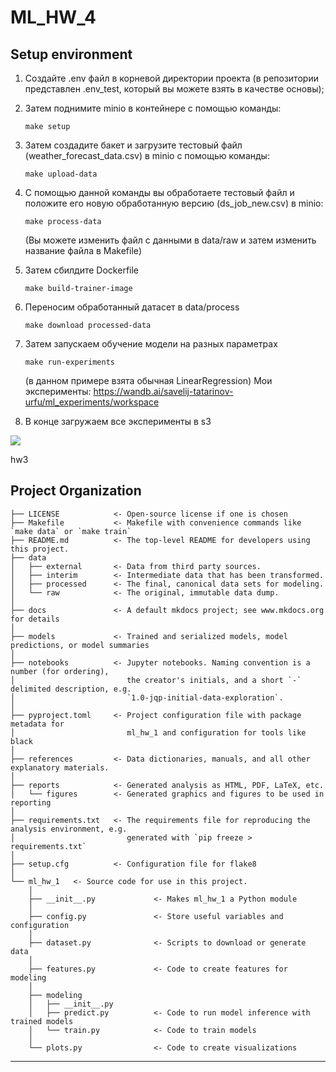 # ML_HW_4

## Setup environment

1. Создайте .env файл в корневой директории проекта (в репозитории представлен .env_test, который вы можете взять в качестве основы);
2. Затем поднимите minio в контейнере с помощью команды:
   ```
   make setup
   ```
3. Затем создадите бакет и загрузите тестовый файл (weather_forecast_data.csv) в minio с помощью команды:
   ```
   make upload-data
   ```
4. С помощью данной команды вы обработаете тестовый файл и положите его новую обработанную версию (ds_job_new.csv) в minio:
   ```
   make process-data
   ```
   (Вы можете изменить файл с данными в data/raw и затем изменить название файла в Makefile)
5. Затем сбилдите Dockerfile
   ```
   make build-trainer-image
   ```
6. Переносим обработанный датасет в data/process 
   ```
   make download processed-data
   ```
7. Затем запускаем обучение модели на разных параметрах 
   ```
   make run-experiments
   ```
   (в данном примере взята обычная LinearRegression)
   Мои эксперименты: https://wandb.ai/savelij-tatarinov-urfu/ml_experiments/workspace

8. В конце загружаем все эксперименты в s3

<a target="_blank" href="https://cookiecutter-data-science.drivendata.org/">
    <img src="https://img.shields.io/badge/CCDS-Project%20template-328F97?logo=cookiecutter" />
</a>

hw3

## Project Organization

```
├── LICENSE            <- Open-source license if one is chosen
├── Makefile           <- Makefile with convenience commands like `make data` or `make train`
├── README.md          <- The top-level README for developers using this project.
├── data
│   ├── external       <- Data from third party sources.
│   ├── interim        <- Intermediate data that has been transformed.
│   ├── processed      <- The final, canonical data sets for modeling.
│   └── raw            <- The original, immutable data dump.
│
├── docs               <- A default mkdocs project; see www.mkdocs.org for details
│
├── models             <- Trained and serialized models, model predictions, or model summaries
│
├── notebooks          <- Jupyter notebooks. Naming convention is a number (for ordering),
│                         the creator's initials, and a short `-` delimited description, e.g.
│                         `1.0-jqp-initial-data-exploration`.
│
├── pyproject.toml     <- Project configuration file with package metadata for 
│                         ml_hw_1 and configuration for tools like black
│
├── references         <- Data dictionaries, manuals, and all other explanatory materials.
│
├── reports            <- Generated analysis as HTML, PDF, LaTeX, etc.
│   └── figures        <- Generated graphics and figures to be used in reporting
│
├── requirements.txt   <- The requirements file for reproducing the analysis environment, e.g.
│                         generated with `pip freeze > requirements.txt`
│
├── setup.cfg          <- Configuration file for flake8
│
└── ml_hw_1   <- Source code for use in this project.
    │
    ├── __init__.py             <- Makes ml_hw_1 a Python module
    │
    ├── config.py               <- Store useful variables and configuration
    │
    ├── dataset.py              <- Scripts to download or generate data
    │
    ├── features.py             <- Code to create features for modeling
    │
    ├── modeling                
    │   ├── __init__.py 
    │   ├── predict.py          <- Code to run model inference with trained models          
    │   └── train.py            <- Code to train models
    │
    └── plots.py                <- Code to create visualizations
```

--------

